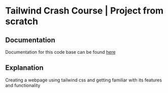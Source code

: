 # Tailwind Crash Course | Project from scratch

## Documentation
Documentation for this code base can be found <a href="https://www.youtube.com/watch?v=dFgzHOX84xQ">here</a>

## Explanation
Creating a webpage using tailwind css and getting familiar with its features and functionality